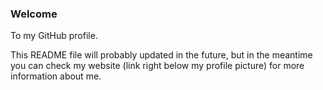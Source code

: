 ### Welcome
To my GitHub profile.

This README file will probably updated in the future, but in the meantime you can check my website (link right below my profile picture) for more information about me.
